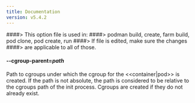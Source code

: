 ```yaml
---
title: Documentation
version: v5.4.2
---
```


####> This option file is used in:
####>   podman build, create, farm build, pod clone, pod create, run
####> If file is edited, make sure the changes
####> are applicable to all of those.
#### **--cgroup-parent**=*path*

Path to cgroups under which the cgroup for the <<container|pod>> is created. If the
path is not absolute, the path is considered to be relative to the cgroups path
of the init process. Cgroups are created if they do not already exist.
